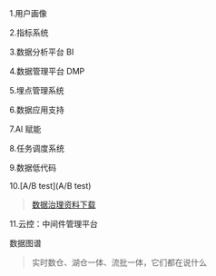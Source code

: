 1.用户画像

2.指标系统

3.数据分析平台 BI

4.数据管理平台 DMP

5.埋点管理系统

6.数据应用支持

7.AI 赋能 

8.任务调度系统

9.数据低代码 

10.[A/B  test](A/B  test)

>  [数据治理资料下载](https://www.esensoft.com/learn/download.html?tag=%E6%95%B0%E6%8D%AE%E6%B2%BB%E7%90%86)

11.云控：中间件管理平台

数据图谱

[1]: https://blog.csdn.net/Aloudata/article/details/136508978	"语义模型集市"

[2]: https://zhuanlan.zhihu.com/p/354299771	"ODS、DW、DM"
[3]: https://cloud.tencent.com/developer/article/2080777	"大数据平台的元数据管理"
[4]: https://zhuanlan.zhihu.com/p/655747710	" 主数据"
[5]: https://www.oracle.com/cn/cx/marketing/what-is-ab-testing/	"什么是 A/B 测试？"
[6]: https://www.woshipm.com/pd/4520918.html	"数据产品：数据地图是什么？与地图数据的关系？"

[7]: https://cloud.google.com/learn/what-is-data-governance?hl=zh-cn	"什么是数据治理？"
[8]: https://zhuanlan.zhihu.com/p/140104236	"用户画像的基础、原理、方法论（模型）和应用"
[9]: https://www.cnblogs.com/yayuya/p/18157636	"数仓（十八）数仓建模以及分层总结(ODS、DIM、DWD、DWS、DWT、ADS层)"
[10]: https://www.selectdb.com/blog/316	" 实时数仓与流计算：区别、优势与应用场景"

> 实时数仓、湖仓一体、流批一体，它们都在说什么

[11]: https://developer.aliyun.com/article/1216995	" 流批一体的近实时数仓的思考与设计"

